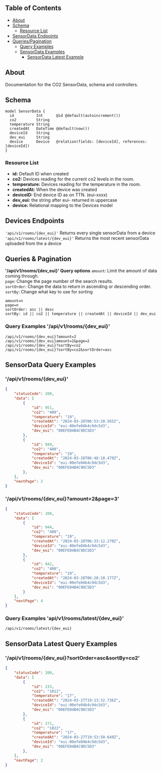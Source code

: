 ## Table of Contents
- [About](#about)
- [Schema](#schema)
    + [Resource List](#resource-list)
- [SensorData Endpoints](#endpoints)
- [Queries/Pagination](#query-pagination)
    + [Query Examples](#query-examples-rooms-deveui)
    + [SensorData Examples](#sensorData-example)
        + [SensorData Latest Example](#sensorData-latest-example)

## About <a name="about"></a>
Documentation for the CO2 SensorData, schema and controllers.

## Schema <a name="schema"></a>
```prisma 
model SensorData {
  id          Int      @id @default(autoincrement())
  co2         String
  temperature String
  createdAt   DateTime @default(now())
  deviceId    String
  dev_eui     String
  device      Device   @relation(fields: [deviceId], references: [deviceId])
}
```
### Resource List <a name="resource-list"></a>
- **id:** Default ID when created
- **co2:** Devices reading for the current co2 levels in the room.
- **temperature:** Devices reading for the temperature in the room.
- **createdAt:** When the device was created
- **deviceID:** End device ID as on TTN. (eui-xxxx)
- **dev_eui:** the string after eui- returned in uppercase
- **device:** Relational mapping to the Devices model

## Devices Endpoints <a name="endpoints"></a>
`'api/v1/rooms/{dev_eui}'` Returns every single sensorData from a device
`'api/v1/rooms/latest/{dev_eui}'` Returns the most recent sensorData uploaded from the a device

## Queries & Pagination <a name="query-pagination"></a>
  
**'/api/v1/rooms/{dev_eui}' Query options**
`amount`: Limit the amount of data coming through.  
`page`: Change the page number of the search results.  
`sortOrder`: Change the data to return in ascending or descending order.  
`sortBy`: Change what key to use for sorting
```
amount=n
page=n
sortOrder: asc || desc
sortBy: id || co2 || temperature || createdAt || deviceId || dev_eui
```

### Query Examples '/api/v1/rooms/{dev_eui}' <a name="query-examples-rooms-deveui"></a>
`/api/v1/rooms/{dev_eui}?amount=2`  
`/api/v1/rooms/{dev_eui}amount=2&page=2`  
`/api/v1/rooms/{dev_eui}?sortBy=co2`  
`/api/v1/rooms/{dev_eui}?sortBy=co2&sortOrder=asc`  

## SensorData Query Examples <a name="sensorData-example"></a>

### '/api/v1/rooms/{dev_eui}'
```json
{
    "statusCode": 200,
    "data": [
        {
            "id": 951,
            "co2": "400",
            "temperature": "19",
            "createdAt": "2024-03-28T06:53:20.565Z",
            "deviceId": "eui-00efe04b4c9dc5d3",
            "dev_eui": "00EFE04B4C9DC5D3"
        },
        {
            "id": 949,
            "co2": "400",
            "temperature": "19",
            "createdAt": "2024-03-28T06:48:18.479Z",
            "deviceId": "eui-00efe04b4c9dc5d3",
            "dev_eui": "00EFE04B4C9DC5D3"
        },
    ],
    "nextPage": 2
}
```

### '/api/v1/rooms/{dev_eui}?amount=2&page=3'
```json
{
    "statusCode": 200,
    "data": [
        {
            "id": 944,
            "co2": "400",
            "temperature": "19",
            "createdAt": "2024-03-28T06:33:12.270Z",
            "deviceId": "eui-00efe04b4c9dc5d3",
            "dev_eui": "00EFE04B4C9DC5D3"
        },
        {
            "id": 942,
            "co2": "400",
            "temperature": "19",
            "createdAt": "2024-03-28T06:28:10.177Z",
            "deviceId": "eui-00efe04b4c9dc5d3",
            "dev_eui": "00EFE04B4C9DC5D3"
        }
    ],
    "nextPage": 4
}
```

### Query Examples 'api/v1/rooms/latest/{dev_eui}' <a name="query-examples-latest"></a>
`/api/v1/rooms/latest/{dev_eui}`

## SensorData Latest Query Examples <a name="sensorData-latest-example"></a>

### '/api/v1/rooms/{dev_eui}?sortOrder=asc&sortBy=co2'
```json
{
    "statusCode": 200,
    "data": [
        {
            "id": 233,
            "co2": "1012",
            "temperature": "17",
            "createdAt": "2024-03-27T19:13:32.736Z",
            "deviceId": "eui-00efe04b4c9dc5d3",
            "dev_eui": "00EFE04B4C9DC5D3"
        },
        {
            "id": 271,
            "co2": "1022",
            "temperature": "17",
            "createdAt": "2024-03-27T19:53:50.649Z",
            "deviceId": "eui-00efe04b4c9dc5d3",
            "dev_eui": "00EFE04B4C9DC5D3"
        },
    ],
    "nextPage": 2
}
```

